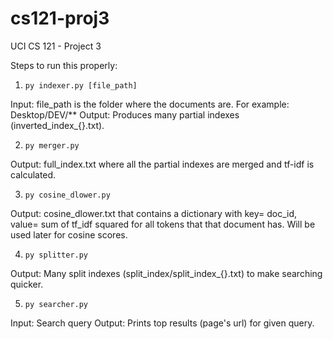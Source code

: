 ﻿# cs121-proj3
UCI CS 121 - Project 3

Steps to run this properly:

1) `py indexer.py [file_path]`

Input: file_path is the folder where the documents are. For example: Desktop/DEV/**
Output: Produces many partial indexes (inverted_index_{}.txt).

2) `py merger.py`

Output: full_index.txt where all the partial indexes are merged and tf-idf is calculated.

3) `py cosine_dlower.py`

Output: cosine_dlower.txt that contains a dictionary with key= doc_id, value= sum of tf_idf squared for all
tokens that that document has. Will be used later for cosine scores.

4) `py splitter.py`

Output: Many split indexes (split_index/split_index_{}.txt) to make searching quicker.

5) `py searcher.py`

Input: Search query
Output: Prints top results (page's url) for given query.

